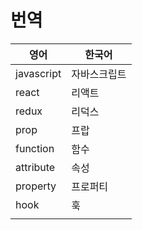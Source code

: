 # 번역

| 영어       | 한국어       |
| ---------- | ------------ |
| javascript | 자바스크립트 |
| react      | 리액트       |
| redux      | 리덕스       |
| prop       | 프랍         |
| function   | 함수         |
| attribute  | 속성         |
| property   | 프로퍼티     |
| hook       | 훅           |
|            |              |

